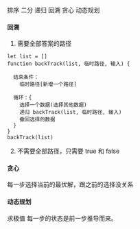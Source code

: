 排序
二分
递归
回溯
贪心
动态规划

#### 回溯
1. 需要全部答案的路径
```
let list = []
function backTrack(list, 临时路径, 输入) {
  
  结束条件：
    临时路径[新增一个路径]

  循环：{
    选择一个数据(选择其他数据)
    递归 backTrack(list, 临时路径, 输入)
    撤回选择的数据
  }
}
backTrack(list)

```

2. 不需要全部路径，只需要 true 和 false


#### 贪心
每一步选择当前的最优解，跟之前的选择没关系


#### 动态规划
求极值
每一步的状态是前一步推导而来。



